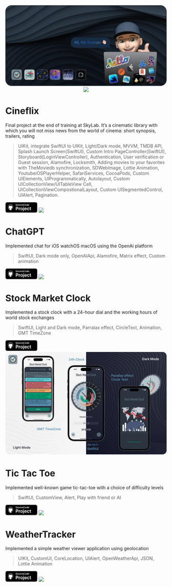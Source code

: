 <img src="images/github.png">

<div align="center">
 <img src="https://ghchart.rshah.org/glbrom" width="750" #bottom>
</div>


# Cineflix
Final project at the end of training at SkyLab. It’s a cinematic library with which you will not miss news from the world of cinema: short synopsis, trailers, rating

> UIKit, integrate SwiftUI to UIKit, Light/Dark mode, MVVM, TMDB API, Splash Launch Screen(SwiftUI), Custom Intro PageController(SwiftUI), Storyboard(LoginViewController), Authentication, User verification or Guest session, Alamofire, Locksmith, Adding movies to your favorites with TheMoviedb synchronization, SDWebImage, Lottie Animation, YoutubeiOSPlayerHelper, SafariServices, CocoaPods, Custom UIElements, UIProgrammatically, Autolayout, Custom UICollectionView/UITableView Cell, UICollectionViewCompostionalLayout, Custom UISegmentedControl, UIAlert, Pagination.

<a href="https://github.com/glbrom/CineFlix"><img src="images/iconPrjct.svg" width="100"></a>
<img src="images/CineFlix.png">


# ChatGPT
Implemented chat for iOS watchOS macOS using the OpenAi platform

> SwiftUI, Dark mode only, OpenAIApi, Alamofire, Matrix effect, Custom animation

<a href="https://github.com/glbrom/ChatGPT"><img src="images/iconPrjct.svg" width="100"></a>
<img src="images/ChatGPT.png">


# Stock Market Clock
Implemented a stock clock with a 24-hour dial and the working hours of world stock exchanges

> SwiftUI, Light and Dark mode, Parralax effect, CircleText, Animation, GMT TimeZone

<a href="https://github.com/glbrom/StockMarketClock"><img src="images/iconPrjct.svg" width="100"></a>
<img src="images/MarketClock.png">


# Tic Tac Toe
Implemented well-known game tic-tac-toe with a choice of difficulty levels

> SwiftUI, CustomView, Alert, Play with friend or AI

<a href="https://github.com/glbrom/Tic-Tac-Toe"><img src="images/iconPrjct.svg" width="100"></a>
<img src="images/XO.png">


# WeatherTracker
Implemented a simple weather viewer application using geolocation

> UIKit, CustomUI, CoreLocation, UIAlert, OpenWeatherApi, JSON, Lottie Animation

<a href="https://github.com/glbrom/WeatherTrackerUIKit"><img src="images/iconPrjct.svg" width="100"></a>
<img src="images/WeatherApp.png">

<a name="bottom"></a>
